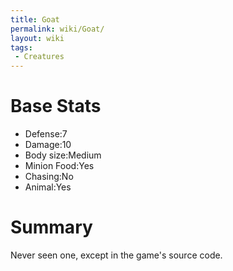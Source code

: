 ```yaml
---
title: Goat
permalink: wiki/Goat/
layout: wiki
tags:
 - Creatures
---
```


Base Stats
==========

-   Defense:7
-   Damage:10
-   Body size:Medium
-   Minion Food:Yes
-   Chasing:No
-   Animal:Yes

Summary
=======

Never seen one, except in the game's source code.
